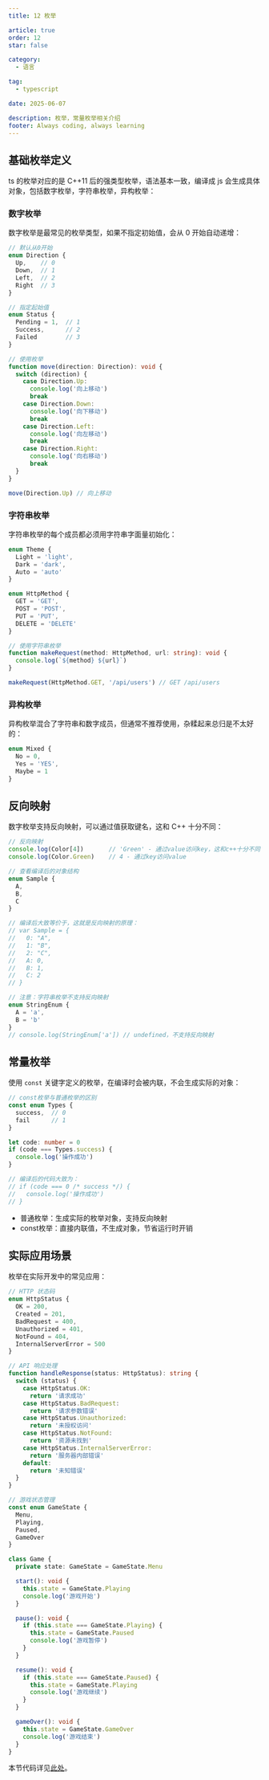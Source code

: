 ```yaml
---
title: 12 枚举

article: true
order: 12
star: false

category:
  - 语言

tag:
  - typescript

date: 2025-06-07

description: 枚举，常量枚举相关介绍
footer: Always coding, always learning
---
```


<!-- more -->

## 基础枚举定义

ts 的枚举对应的是 C++11 后的强类型枚举，语法基本一致，编译成 js 会生成具体对象，包括数字枚举，字符串枚举，异构枚举：

### 数字枚举

数字枚举是最常见的枚举类型，如果不指定初始值，会从 0 开始自动递增：

```typescript
// 默认从0开始
enum Direction {
  Up,    // 0
  Down,  // 1
  Left,  // 2
  Right  // 3
}

// 指定起始值
enum Status {
  Pending = 1,  // 1
  Success,      // 2
  Failed        // 3
}

// 使用枚举
function move(direction: Direction): void {
  switch (direction) {
    case Direction.Up:
      console.log('向上移动')
      break
    case Direction.Down:
      console.log('向下移动')
      break
    case Direction.Left:
      console.log('向左移动')
      break
    case Direction.Right:
      console.log('向右移动')
      break
  }
}

move(Direction.Up) // 向上移动
```

### 字符串枚举

字符串枚举的每个成员都必须用字符串字面量初始化：

```typescript
enum Theme {
  Light = 'light',
  Dark = 'dark',
  Auto = 'auto'
}

enum HttpMethod {
  GET = 'GET',
  POST = 'POST',
  PUT = 'PUT',
  DELETE = 'DELETE'
}

// 使用字符串枚举
function makeRequest(method: HttpMethod, url: string): void {
  console.log(`${method} ${url}`)
}

makeRequest(HttpMethod.GET, '/api/users') // GET /api/users
```

### 异构枚举

异构枚举混合了字符串和数字成员，但通常不推荐使用，杂糅起来总归是不太好的：

```typescript
enum Mixed {
  No = 0,
  Yes = 'YES',
  Maybe = 1
}
```

## 反向映射

数字枚举支持反向映射，可以通过值获取键名，这和 C++ 十分不同：

```typescript
// 反向映射
console.log(Color[4])       // 'Green' - 通过value访问key，这和c++十分不同
console.log(Color.Green)    // 4 - 通过key访问value

// 查看编译后的对象结构
enum Sample {
  A,
  B,
  C
}

// 编译后大致等价于，这就是反向映射的原理：
// var Sample = {
//   0: "A",
//   1: "B",
//   2: "C",
//   A: 0,
//   B: 1,
//   C: 2
// }

// 注意：字符串枚举不支持反向映射
enum StringEnum {
  A = 'a',
  B = 'b'
}
// console.log(StringEnum['a']) // undefined，不支持反向映射
```

## 常量枚举

使用 `const` 关键字定义的枚举，在编译时会被内联，不会生成实际的对象：

```typescript
// const枚举与普通枚举的区别
const enum Types {
  success,  // 0
  fail      // 1
}

let code: number = 0
if (code === Types.success) {
  console.log('操作成功')
}

// 编译后的代码大致为：
// if (code === 0 /* success */) {
//   console.log('操作成功')
// }
```

- 普通枚举：生成实际的枚举对象，支持反向映射
- const枚举：直接内联值，不生成对象，节省运行时开销

## 实际应用场景

枚举在实际开发中的常见应用：

```typescript
// HTTP 状态码
enum HttpStatus {
  OK = 200,
  Created = 201,
  BadRequest = 400,
  Unauthorized = 401,
  NotFound = 404,
  InternalServerError = 500
}

// API 响应处理
function handleResponse(status: HttpStatus): string {
  switch (status) {
    case HttpStatus.OK:
      return '请求成功'
    case HttpStatus.BadRequest:
      return '请求参数错误'
    case HttpStatus.Unauthorized:
      return '未授权访问'
    case HttpStatus.NotFound:
      return '资源未找到'
    case HttpStatus.InternalServerError:
      return '服务器内部错误'
    default:
      return '未知错误'
  }
}

// 游戏状态管理
const enum GameState {
  Menu,
  Playing,
  Paused,
  GameOver
}

class Game {
  private state: GameState = GameState.Menu

  start(): void {
    this.state = GameState.Playing
    console.log('游戏开始')
  }

  pause(): void {
    if (this.state === GameState.Playing) {
      this.state = GameState.Paused
      console.log('游戏暂停')
    }
  }

  resume(): void {
    if (this.state === GameState.Paused) {
      this.state = GameState.Playing
      console.log('游戏继续')
    }
  }

  gameOver(): void {
    this.state = GameState.GameOver
    console.log('游戏结束')
  }
}
```

本节代码详见[此处](https://github.com/KBchulan/ClBlogs-Src/blob/main/blogs-main/typescript/12-enum/index.ts)。
